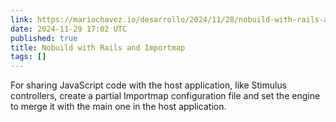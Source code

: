 ```yaml
---
link: https://mariochavez.io/desarrollo/2024/11/28/nobuild-with-rails-and-importmap/
date: 2024-11-29 17:02 UTC
published: true
title: Nobuild with Rails and Importmap
tags: []
---
```


For sharing JavaScript code with the host application, like Stimulus controllers, create a partial Importmap configuration file and set the engine to merge it with the main one in the host application.
